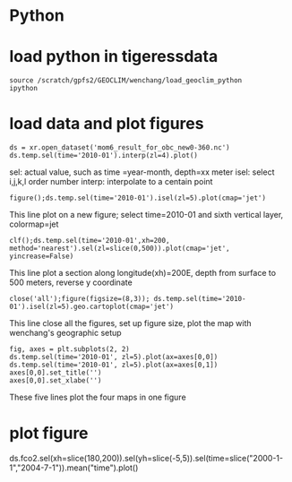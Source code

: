 # Python

# load python in tigeressdata
```
source /scratch/gpfs2/GEOCLIM/wenchang/load_geoclim_python
ipython
```
# load data and plot figures
```
ds = xr.open_dataset('mom6_result_for_obc_new0-360.nc')
ds.temp.sel(time='2010-01').interp(zl=4).plot()
```
sel: actual value, such as time =year-month, depth=xx meter
isel: select i,j,k,l order number
interp: interpolate to a centain point
```
figure();ds.temp.sel(time='2010-01').isel(zl=5).plot(cmap='jet')
```
This line plot on a new figure; select time=2010-01 and sixth vertical layer, colormap=jet
```
clf();ds.temp.sel(time='2010-01',xh=200, method='nearest').sel(zl=slice(0,500)).plot(cmap='jet', yincrease=False)
```
This line plot a section along longitude(xh)=200E, depth from surface to 500 meters, reverse y coordinate
```
close('all');figure(figsize=(8,3)); ds.temp.sel(time='2010-01').isel(zl=5).geo.cartoplot(cmap='jet')
```
This line close all the figures, set up figure size, plot the map with wenchang's geographic setup
```
fig, axes = plt.subplots(2, 2)
ds.temp.sel(time='2010-01', zl=5).plot(ax=axes[0,0])
ds.temp.sel(time='2010-01', zl=5).plot(ax=axes[0,1])
axes[0,0].set_title('')
axes[0,0].set_xlabe('')
```
These five lines plot the four maps in one figure

# plot figure
ds.fco2.sel(xh=slice(180,200)).sel(yh=slice(-5,5)).sel(time=slice("2000-1-1","2004-7-1")).mean("time").plot()
